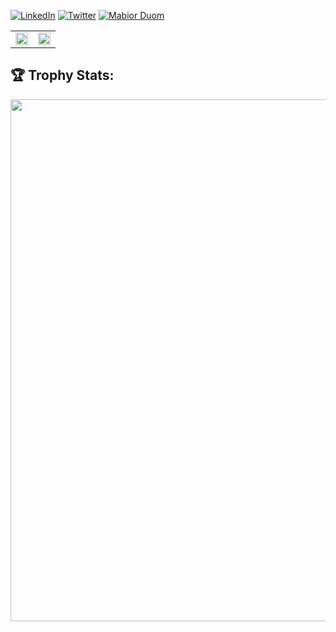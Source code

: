 <!--<p align="left">
  <img src="https://komarev.com/ghpvc/?username=mde3&label=Profile%20views&color=0e75b6&style=flat" alt="Mabior Duom" /> 
</p> -->

[![LinkedIn](https://img.shields.io/badge/linkedin-%230077B5.svg?style=for-the-badge&logo=linkedin&logoColor=white&style=flat-square)](https://www.linkedin.com/in/mabior-duom)
[![Twitter](https://img.shields.io/badge/-Twitter-1DA1F2?logo=twitter&logoColor=white&style=flat-square)](https://twitter.com/mabiorduom)
[<img src="https://komarev.com/ghpvc/?username=mde3&label=Profile%20views&color=0e75b6&style=flat" alt="Mabior Duom" />](https://github.com/mde3)

<!--## Hi 👋
**Frontend engineer** with expertise in developing intuitive user interfaces, and optimizing performances for user experience. My primary focus is shaping how people view and experience the digital world. -->

<!--## 📊 GitHub Stats: -->

<table align="center">
<tr border="none">
<td width="50%" align="center">
  <img src = "https://github-readme-stats-theta-eosin.vercel.app/api?username=mde3&show_icons=true&theme=tokyonight&count_private=true&hide_border=true"  height=100% width=100%>
  <!--<img src = "https://github-readme-stats.vercel.app/api?username=mde3&theme=tokyonight&show_icons=true&hide_border=true&count_private=true"  height=100% width=100%>-->
</td>

<td width="50%" align="center">
    <img src = "https://github-readme-streak-stats.herokuapp.com?user=mde3&theme=tokyonight&date_format=%5BY.%5Dn.j&hide_border=true" height=100% width=100% >
    <!--<img src = "https://github-readme-streak-stats.herokuapp.com/?user=mde3&theme=tokyonight&date_format=%5BY.%5Dn.j&hide_border=true" height=100% width=100% > -->
  </td>
</tr>
</table>

## 🏆 Trophy Stats:

<img src = "https://github-profile-trophy-gamma.vercel.app/?username=mde3&column=-1&no-frame=true&theme=tokyonight&margin-w=8" width=835>

<!--## 🌐 Let's connect:

<p align="left"> <a href="https://discord.com/users/mde3." target="_blank" rel="noreferrer"><img src="https://raw.githubusercontent.com/danielcranney/readme-generator/main/public/icons/socials/discord.svg" width="32" height="32" /></a> <a href="https://www.linkedin.com/in/mabior-duom" target="_blank" rel="noreferrer"><img src="https://raw.githubusercontent.com/danielcranney/readme-generator/main/public/icons/socials/linkedin.svg" width="32" height="32" /></a> <a href="https://twitter.com/mabiorduom" target="_blank" rel="noreferrer"> <img src="https://raw.githubusercontent.com/danielcranney/readme-generator/main/public/icons/socials/twitter.svg" width="32" height="32" /></a>
</p> -->
